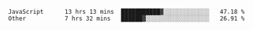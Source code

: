 
<!--
**xy406043/xy406043** is a ✨ _special_ ✨ repository because its `README.md` (this file) appears on your GitHub profile.

Here are some ideas to get you started:

- 🔭 I’m currently working on ...
- 🌱 I’m currently learning ...
- 👯 I’m looking to collaborate on ...
- 🤔 I’m looking for help with ...
- 💬 Ask me about ...
- 📫 How to reach me: ...
- 😄 Pronouns: ...
- ⚡ Fun fact: ...
-->

<!--START_SECTION:waka-->

```text
JavaScript      13 hrs 13 mins  ███████████▓░░░░░░░░░░░░░   47.18 %
Other           7 hrs 32 mins   ██████▓░░░░░░░░░░░░░░░░░░   26.91 %
```

<!--END_SECTION:waka-->
